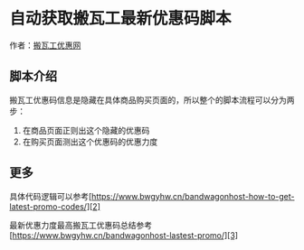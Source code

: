 # 自动获取搬瓦工最新优惠码脚本
作者：[搬瓦工优惠网][1]

## 脚本介绍
搬瓦工优惠码信息是隐藏在具体商品购买页面的，所以整个的脚本流程可以分为两步：

 1. 在商品页面正则出这个隐藏的优惠码
 2. 在购买页面测出这个优惠码的优惠力度
 
## 更多
具体代码逻辑可以参考[https://www.bwgyhw.cn/bandwagonhost-how-to-get-latest-promo-codes/][2]

最新优惠力度最高搬瓦工优惠码总结参考[https://www.bwgyhw.cn/bandwagonhost-lastest-promo/][3]


  [1]: https://www.bwgyhw.cn
  [2]: https://www.bwgyhw.con/bandwagonhost-how-to-get-latest-promo-codes/
  [3]: https://www.bwgyhw.con/bandwagonhost-lastest-promo/
